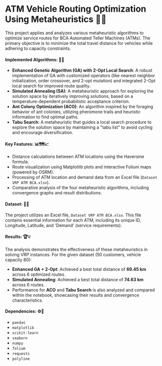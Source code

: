 # ATM Vehicle Routing Optimization Using Metaheuristics 🚗💨

This project applies and analyzes various metaheuristic algorithms to optimize service routes for BCA Automated Teller Machines (ATMs). The primary objective is to minimize the total travel distance for vehicles while adhering to capacity constraints.

#### Implemented Algorithms: 🧠✨

  * **Enhanced Genetic Algorithm (GA) with 2-Opt Local Search**: A robust implementation of GA with customized operators (like nearest neighbor initialization, order crossover, and 2-opt mutation) and integrated 2-Opt local search for improved route quality.
  * **Simulated Annealing (SA)**: A metaheuristic approach for exploring the solution space by iteratively improving solutions, based on a temperature-dependent probabilistic acceptance criterion.
  * **Ant Colony Optimization (ACO)**: An algorithm inspired by the foraging behavior of ant colonies, utilizing pheromone trails and heuristic information to find optimal paths.
  * **Tabu Search**: A metaheuristic that guides a local search procedure to explore the solution space by maintaining a "tabu list" to avoid cycling and encourage diversification.

#### Key Features: 📊🗺️📈

  * Distance calculations between ATM locations using the Haversine formula.
  * Route visualization using Matplotlib plots and interactive Folium maps (powered by OSRM).
  * Processing of ATM location and demand data from an Excel file (`Dataset VRP ATM BCA.xlsx`).
  * Comparative analysis of the four metaheuristic algorithms, including convergence graphs and result distributions.

#### Dataset: 📂📍

The project utilizes an Excel file, `Dataset VRP ATM BCA.xlsx`. This file contains essential information for each ATM, including its unique ID, Longitude, Latitude, and 'Demand' (service requirements).

#### Results: 🏆💡

The analysis demonstrates the effectiveness of these metaheuristics in solving VRP instances. For the given dataset (50 customers, vehicle capacity 80):

  * **Enhanced GA + 2-Opt**: Achieved a best total distance of **69.45 km** across 6 optimized routes.
  * **Simulated Annealing**: Achieved a best total distance of **74.63 km** across 6 routes.
  * Performance for **ACO** and **Tabu Search** is also analyzed and compared within the notebook, showcasing their results and convergence characteristics.

#### Dependencies: ⚙️🐍

  * `pandas`
  * `matplotlib`
  * `scikit-learn`
  * `seaborn`
  * `numpy`
  * `folium`
  * `requests`
  * `polyline`
